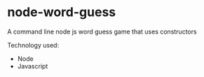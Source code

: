 # node-word-guess
A command line node js word guess game that uses constructors

Technology used:
- Node
- Javascript
